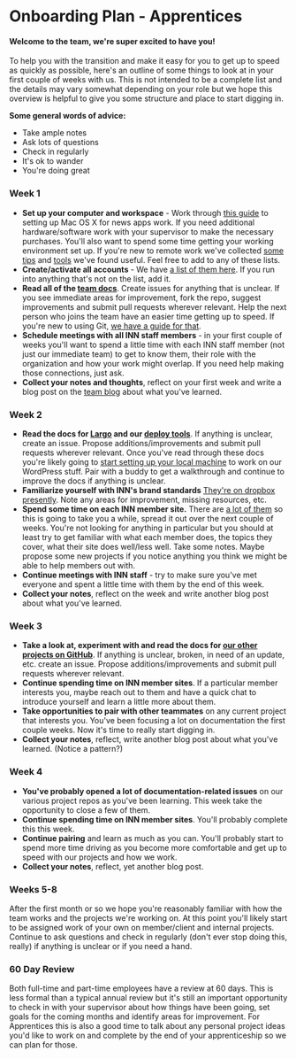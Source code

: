 # Onboarding Plan - Apprentices

#### Welcome to the team, we're super excited to have you!

To help you with the transition and make it easy for you to get up to speed as quickly as possible, here's an outline of some things to look at in your first couple of weeks with us. This is not intended to be a complete list and the details may vary somewhat depending on your role but we hope this overview is helpful to give you some structure and place to start digging in. 

**Some general words of advice:**

- Take ample notes
- Ask lots of questions
- Check in regularly
- It's ok to wander
- You're doing great


### Week 1

- **Set up your computer and workspace** - Work through [this guide](/staffing/onboarding/os-x-setup.md) to setting up Mac OS X for news apps work. If you need additional hardware/software work with your supervisor to make the necessary purchases. You'll also want to spend some time getting your working environment set up. If you're new to remote work we've collected [some tips](/how-we-work/remote-work.md) and [tools](/how-we-work/tools.md) we've found useful. Feel free to add to any of these lists.
- **Create/activate all accounts** - We have [a list of them here](/staffing/onboarding/accounts.md). If you run into anything that's not on the list, add it.
- **Read all of the [team docs](http://github.com/inn/docs)**. Create issues for anything that is unclear. If you see immediate areas for improvement, fork the repo, suggest improvements and submit pull requests wherever relevant. Help the next person who joins the team have an easier time getting up to speed. If you're new to using Git, [we have a guide for that](/how-to-work-with-us/via-github.md).
- **Schedule meetings with all INN staff members** - in your first couple of weeks you'll want to spend a little time with each INN staff member (not just our immediate team) to get to know them, their role with the organization and how your work might overlap. If you need help making those connections, just ask.
- **Collect your notes and thoughts**, reflect on your first week and write a blog post on the [team blog](http://nerds.inn.org) about what you've learned.

### Week 2

- **Read the docs for [Largo](http://largo.readthedocs.org) and our [deploy tools](https://github.com/INN/deploy-tools)**. If anything is unclear, create an issue. Propose additions/improvements and submit pull requests wherever relevant. Once you've read through these docs you're likely going to [start setting up your local machine](/projects/largo/umbrella-setup.md) to work on our WordPress stuff. Pair with a buddy to get a walkthrough and continue to improve the docs if anything is unclear.
- **Familiarize yourself with INN's brand standards** [They're on dropbox presently](https://www.dropbox.com/sh/56v93htvxdjkb2w/AACCuFMkIhztqWsBncvMT_rTa?dl=0). Note any areas for improvement, missing resources, etc.
- **Spend some time on each INN member site.** There are [a lot of them](http://inn.org/members) so this is going to take you a while, spread it out over the next couple of weeks. You're not looking for anything in particular but you should at least try to get familiar with what each member does, the topics they cover, what their site does well/less well. Take some notes. Maybe propose some new projects if you notice anything you think we might be able to help members out with.
- **Continue meetings with INN staff** - try to make sure you've met everyone and spent a little time with them by the end of this week.
- **Collect your notes**, reflect on the week and write another blog post about what you've learned.

### Week 3

- **Take a look at, experiment with and read the docs for [our other projects on GitHub](https://github.com/INN)**. If anything is unclear, broken, in need of an update, etc. create an issue. Propose additions/improvements and submit pull requests wherever relevant.
- **Continue spending time on INN member sites**. If a particular member interests you, maybe reach out to them and have a quick chat to introduce yourself and learn a little more about them.
- **Take opportunities to pair with other teammates** on any current project that interests you. You've been focusing a lot on documentation the first couple weeks. Now it's time to really start digging in.
- **Collect your notes**, reflect, write another blog post about what you've learned. (Notice a pattern?)

### Week 4

- **You've probably opened a lot of documentation-related issues** on our various project repos as you've been learning. This week take the opportunity to close a few of them.
- **Continue spending time on INN member sites**. You'll probably complete this this week.
- **Continue pairing** and learn as much as you can. You'll probably start to spend more time driving as you become more comfortable and get up to speed with our projects and how we work.
- **Collect your notes**, reflect, yet another blog post.

### Weeks 5-8

After the first month or so we hope you're reasonably familiar with how the team works and the projects we're working on. At this point you'll likely start to be assigned work of your own on member/client and internal projects. Continue to ask questions and check in regularly (don't ever stop doing this, really) if anything is unclear or if you need a hand.

### 60 Day Review

Both full-time and part-time employees have a review at 60 days. This is less formal than a typical annual review but it's still an important opportunity to check in with your supervisor about how things have been going, set goals for the coming months and identify areas for improvement. For Apprentices this is also a good time to talk about any personal project ideas you'd like to work on and complete by the end of your apprenticeship so we can plan for those.